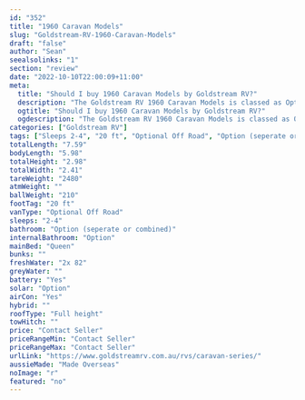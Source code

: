 ```yaml
---
id: "352"
title: "1960 Caravan Models"
slug: "Goldstream-RV-1960-Caravan-Models"
draft: "false"
author: "Sean"
seealsolinks: "1"
section: "review"
date: "2022-10-10T22:00:09+11:00"
meta:
  title: "Should I buy 1960 Caravan Models by Goldstream RV?"
  description: "The Goldstream RV 1960 Caravan Models is classed as Optional Off Road, and sleeps 2-4 people. It is Made Overseas and comes in at 20 ft. It generally has Option (seperate or combined)."
  ogtitle: "Should I buy 1960 Caravan Models by Goldstream RV?"
  ogdescription: "The Goldstream RV 1960 Caravan Models is classed as Optional Off Road, and sleeps 2-4 people. It is Made Overseas and comes in at 20 ft. It generally has Option (seperate or combined)."
categories: ["Goldstream RV"]
tags: ["Sleeps 2-4", "20 ft", "Optional Off Road", "Option (seperate or combined)", "Full height", "Price Unknown", "Made Overseas"]
totalLength: "7.59"
bodyLength: "5.98"
totalHeight: "2.98"
totalWidth: "2.41"
tareWeight: "2480"
atmWeight: ""
ballWeight: "210"
footTag: "20 ft"
vanType: "Optional Off Road"
sleeps: "2-4"
bathroom: "Option (seperate or combined)"
internalBathroom: "Option"
mainBed: "Queen"
bunks: ""
freshWater: "2x 82"
greyWater: ""
battery: "Yes"
solar: "Option"
airCon: "Yes"
hybrid: ""
roofType: "Full height"
towHitch: ""
price: "Contact Seller"
priceRangeMin: "Contact Seller"
priceRangeMax: "Contact Seller"
urlLink: "https://www.goldstreamrv.com.au/rvs/caravan-series/"
aussieMade: "Made Overseas"
noImage: "r"
featured: "no"
---
```

